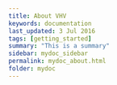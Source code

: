 ```yaml
---
title: About VHV
keywords: documentation 
last_updated: 3 Jul 2016
tags: [getting_started]
summary: "This is a summary"
sidebar: mydoc_sidebar
permalink: mydoc_about.html
folder: mydoc
---
```



